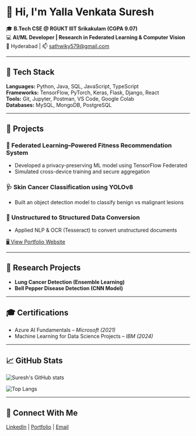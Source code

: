 # 👋 Hi, I'm Yalla Venkata Suresh  

🎓 **B.Tech CSE @ RGUKT IIIT Srikakulam (CGPA 9.07)**  
💻 **AI/ML Developer | Research in Federated Learning & Computer Vision**  
📍 Hyderabad | 📫 sathwiky579@gmail.com  

---

## 🔧 Tech Stack
**Languages:** Python, Java, SQL, JavaScript, TypeScript  
**Frameworks:** TensorFlow, PyTorch, Keras, Flask, Django, React  
**Tools:** Git, Jupyter, Postman, VS Code, Google Colab  
**Databases:** MySQL, MongoDB, PostgreSQL  

---

## 🚀 Projects
### 🧠 Federated Learning–Powered Fitness Recommendation System
- Developed a privacy-preserving ML model using TensorFlow Federated  
- Simulated cross-device training and secure aggregation  

### 🩺 Skin Cancer Classification using YOLOv8
- Built an object detection model to classify benign vs malignant lesions  

### 🧾 Unstructured to Structured Data Conversion
- Applied NLP & OCR (Tesseract) to convert unstructured documents  

[🖥 View Portfolio Website](https://sathwiky579.github.io/Portfolio/Portfolio.html)

---

## 🧪 Research Projects
- **Lung Cancer Detection (Ensemble Learning)**
- **Bell Pepper Disease Detection (CNN Model)**  

---

## 🎓 Certifications
- Azure AI Fundamentals – *Microsoft (2021)*  
- Machine Learning for Data Science Projects – *IBM (2024)*  

---

## 📈 GitHub Stats
![Suresh's GitHub stats](https://github-readme-stats.vercel.app/api?username=sathwiky579&show_icons=true&theme=radical)

![Top Langs](https://github-readme-stats.vercel.app/api/top-langs/?username=sathwiky579&layout=compact&theme=radical)

---

## 💬 Connect With Me
[LinkedIn](https://www.linkedin.com/in/suresh-yalla) |
[Portfolio](https://sathwiky579.github.io/Portfolio/Portfolio.html) |
[Email](mailto:sathwiky579@gmail.com)

